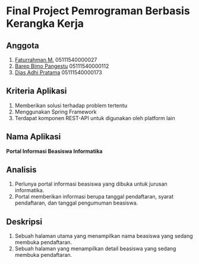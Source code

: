 # Final Project Pemrograman Berbasis Kerangka Kerja

## Anggota
1. [Faturrahman M.](https://github.com/adadeeeh) 05111540000027
2. [Barep Bimo Pangestu](https://github.com/bosmobosmo) 05111540000112
3. [Dias Adhi Pratama](https://github.com/yaskeee) 05111540000173

## Kriteria Aplikasi
1. Memberikan solusi terhadap problem tertentu
2. Menggunakan Spring Framework
3. Terdapat komponen REST-API untuk digunakan oleh platform lain

## Nama Aplikasi
**Portal Informasi Beasiswa Informatika**

## Analisis
1. Perlunya portal informasi beasiswa yang dibuka untuk jurusan informatika.
2. Portal memberikan informasi berupa tanggal pendaftaran, syarat pendaftaran, dan tanggal pengumuman beasiswa.

## Deskripsi
1. Sebuah halaman utama yang menampilkan nama beasiswa yang sedang membuka pendaftaran.
2. Sebuah halaman yang menampilkan detail beasiswa yang sedang membuka pendaftaran.
